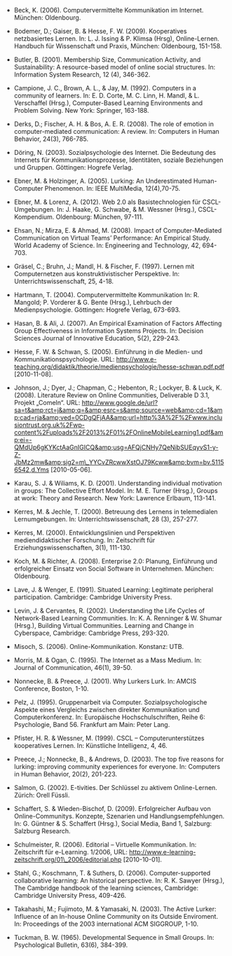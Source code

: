 <!-- filename: 99_Literatur.md -->
<!-- title: Literatur -->

- Beck, K. (2006). Computervermittelte Kommunikation im Internet. München: Oldenbourg.

- Bodemer, D.; Gaiser, B. &amp; Hesse, F. W. (2009). Kooperatives netzbasiertes Lernen. In: L. J. Issing &amp; P. Klimsa (Hrsg), Online-Lernen. Handbuch für Wissenschaft und Praxis, München: Oldenbourg, 151-158.

- Butler, B. (2001). Membership Size, Communication Activity, and Sustainability: A resource-based model of online social structures. In: Information System Research, 12 (4), 346-362.

- Campione, J. C., Brown, A. L., &amp; Jay, M. (1992). Computers in a community of learners. In: E. D. Corte, M. C. Linn, H. Mandl, &amp; L. Verschaffel (Hrsg.), Computer-Based Learning Environments and Problem Solving. New York: Springer, 163-188.

- Derks, D.; Fischer, A. H. &amp; Bos, A. E. R. (2008). The role of emotion in computer-mediated communication: A review. In: Computers in Human Behavior, 24(3), 766-785.

- Döring, N. (2003). Sozialpsychologie des Internet. Die Bedeutung des Internets für Kommunikationsprozesse, Identitäten, soziale Beziehungen und Gruppen. Göttingen: Hogrefe Verlag.

- Ebner, M. &amp; Holzinger, A. (2005). Lurking: An Underestimated Human-Computer Phenomenon. In: IEEE MultiMedia, 12(4),70-75.

- Ebner, M. &amp; Lorenz, A. (2012). Web 2.0 als Basistechnologien für CSCL-Umgebungen. In: J. Haake, G. Schwabe, &amp; M. Wessner (Hrsg.), CSCL-Kompendium. Oldenbourg: München, 97-111.

- Ehsan, N.; Mirza, E. &amp; Ahmad, M. (2008). Impact of Computer-Mediated Communication on Virtual Teams’ Performance: An Empirical Study. World Academy of Science. In: Engineering and Technology, 42, 694-703.

- Gräsel, C.; Bruhn, J.; Mandl, H. &amp; Fischer, F. (1997). Lernen mit Computernetzen aus konstruktivistischer Perspektive. In: Unterrichtswissenschaft, 25, 4-18.

- Hartmann, T. (2004). Computervermittelte Kommunikation In: R. Mangold; P. Vorderer &amp; G. Bente (Hrsg.), Lehrbuch der Medienpsychologie. Göttingen: Hogrefe Verlag, 673-693.

- Hasan, B. &amp; Ali, J. (2007). An Empirical Examination of Factors Affecting Group Effectiveness in Information Systems Projects. In: Decision Sciences Journal of Innovative Education, 5(2), 229-243.

- Hesse, F. W. &amp; Schwan, S. (2005). Einführung in die Medien- und Kommunikationspsychologie. URL: http://www.e-teaching.org/didaktik/theorie/medienpsychologie/hesse-schwan.pdf.pdf \[2010-11-08].

- Johnson, J.; Dyer, J.; Chapman, C.; Hebenton, R.; Lockyer, B. &amp; Luck, K. (2008). Literature Review on Online Communities, Deliverable D 3.1, Projekt „ComeIn“. URL: http://www.google.de/url?sa=t&amp;rct=j&amp;q=&amp;esrc=s&amp;source=web&amp;cd=1&amp;cad=rja&amp;ved=0CDgQFjAA&amp;url=http%3A%2F%2Fwww.inclusiontrust.org.uk%2Fwp-content%2Fuploads%2F2013%2F01%2FOnlineMobileLearning1.pdf&amp;ei=-QMdUp6gKYKctAaGnIGICQ&amp;usg=AFQjCNHy7QeNibSUEqyvS1-y-Z-JbMz2mw&amp;sig2=m\_YYCvZRcwwXstOJ79Kcww&amp;bvm=bv.51156542,d.Yms \[2010-05-06].

- Karau, S. J. &amp; Wiliams, K. D. (2001). Understanding individual motivation in groups: The Collective Effort Model. In: M. E. Turner (Hrsg.), Groups at work: Theory and Research. New York: Lawrence Erlbaum, 113-141.

- Kerres, M. &amp; Jechle, T. (2000). Betreuung des Lernens in telemedialen Lernumgebungen. In: Unterrichtswissenschaft, 28 (3), 257-277.

- Kerres, M. (2000). Entwicklungslinien und Perspektiven mediendidaktischer Forschung. In: Zeitschrift für Erziehungswissenschaften, 3(1), 111-130.

- Koch, M. &amp; Richter, A. (2008). Enterprise 2.0: Planung, Einführung und erfolgreicher Einsatz von Social Software in Unternehmen. München: Oldenbourg.

- Lave, J. &amp; Wenger, E. (1991). Situated Learning: Legitimate peripheral participation. Cambridge: Cambridge University Press.

- Levin, J. &amp; Cervantes, R. (2002). Understanding the Life Cycles of Network-Based Learning Communities. In: K. A. Renninger &amp; W. Shumar (Hrsg.), Building Virtual Communities. Learning and Change in Cyberspace, Cambridge: Cambridge Press, 293-320.

- Misoch, S. (2006). Online-Kommunikation. Konstanz: UTB.

- Morris, M. &amp; Ogan, C. (1995). The Internet as a Mass Medium. In: Journal of Communication, 46(1), 39-50.

- Nonnecke, B. &amp; Preece, J. (2001). Why Lurkers Lurk. In: AMCIS Conference, Boston, 1-10.

- Pelz, J. (1995). Gruppenarbeit via Computer. Sozialpsychologische Aspekte eines Vergleichs zwischen direkter Kommunikation und Computerkonferenz. In: Europäische Hochschulschriften, Reihe 6: Psychologie, Band 56. Frankfurt am Main: Peter Lang.

- Pfister, H. R. &amp; Wessner, M. (1999). CSCL – Computerunterstützes kooperatives Lernen. In: Künstliche Intelligenz, 4, 46.

- Preece, J.; Nonnecke, B., &amp; Andrews, D. (2003). The top five reasons for lurking: improving community experiences for everyone. In: Computers in Human Behavior, 20(2), 201-223.

- Salmon, G. (2002). E-tivities. Der Schlüssel zu aktivem Online-Lernen. Zürich: Orell Füssli.

- Schaffert, S. &amp; Wieden-Bischof, D. (2009). Erfolgreicher Aufbau von Online-Communitys. Konzepte, Szenarien und Handlungsempfehlungen. In: G. Güntner &amp; S. Schaffert (Hrsg.), Social Media, Band 1, Salzburg: Salzburg Research.

- Schulmeister, R. (2006). Editorial – Virtuelle Kommunikation. In: Zeitschrift für e-Learning. 1/2006, URL: http://www.e-learning-zeitschrift.org/01\_2006/editorial.php \[2010-10-01].

- Stahl, G.; Koschmann, T. &amp; Suthers, D. (2006). Computer-supported collaborative learning: An historical perspective. In: R. K. Sawyer (Hrsg.), The Cambridge handbook of the learning sciences, Cambridge: Cambridge University Press, 409-426.

- Takahashi, M.; Fujimoto, M. &amp; Yamasaki, N. (2003). The Active Lurker: Influence of an In-house Online Community on its Outside Enviroment. In: Proceedings of the 2003 international ACM SIGGROUP, 1-10.

- Tuckman, B. W. (1965). Developmental Sequence in Small Groups. In: Psychological Bulletin, 63(6), 384-399.
